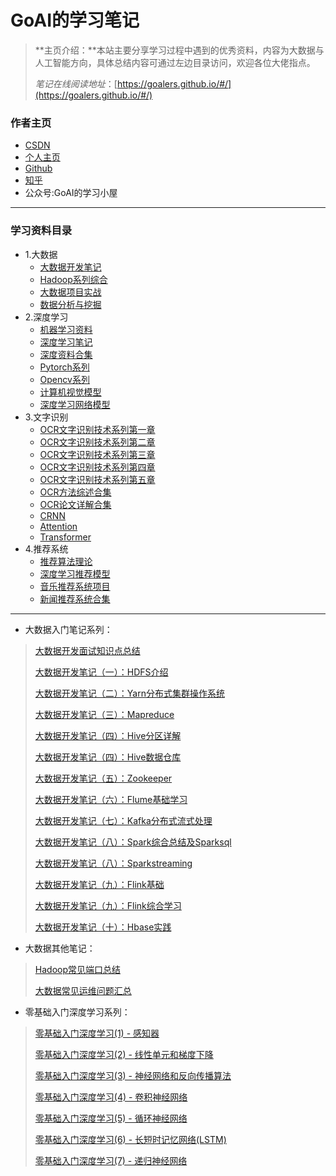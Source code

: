 # GoAI的学习笔记

> **主页介绍：**本站主要分享学习过程中遇到的优秀资料，内容为大数据与人工智能方向，具体总结内容可通过左边目录访问，欢迎各位大佬指点。
>
> *笔记在线阅读地址*：[https://goalers.github.io/#/](https://goalers.github.io/#/)

### 作者主页
  * [CSDN](https://blog.csdn.net/qq_36816848)
  * [个人主页](http://www.gaohongwei.cn)
  * [Github](https://blog.csdn.net/mark_md/category_10794878.html)
  * [知乎](https://www.zhihu.com/people/GoAI)
  * 公众号:GoAI的学习小屋

---
### 学习资料目录
* 1.大数据                                                                            
  * [大数据开发笔记](https://blog.csdn.net/qq_36816848/article/details/113767367)       
  * [Hadoop系列综合](https://blog.csdn.net/qq_36816848/category_10847000.html)       
  * [大数据项目实战](https://blog.csdn.net/qq_36816848/category_11274508.html)          
  * [数据分析与挖掘](https://blog.csdn.net/qq_36816848/category_10976756.html)          
* 2.深度学习                                                                           
    * [机器学习资料](https://blog.csdn.net/qq_36816848/category_10846122.html)         
    * [深度学习笔记](https://blog.csdn.net/qq_36816848/category_11053032.html)         
    * [深度资料合集](https://blog.csdn.net/qq_36816848/article/details/125829496)      
    * [Pytorch系列](https://blog.csdn.net/qq_36816848/category_11477132.html)      
    * [Opencv系列](https://blog.csdn.net/qq_36816848/article/details/123805173)    
    * [计算机视觉模型](md/cv.md)                                                        
    * [深度学习网络模型](md/model.md)                                                    
* 3.文字识别                                                                           
    * [OCR文字识别技术系列第一章](https://blog.csdn.net/qq_36816848/article/details/12390856)
    * [OCR文字识别技术系列第二章](https://blog.csdn.net/qq_36816848/article/details/12394341)
    * [OCR文字识别技术系列第三章](https://blog.csdn.net/qq_36816848/article/details/12395907)
    * [OCR文字识别技术系列第四章](https://blog.csdn.net/qq_36816848/article/details/12405580)
    * [OCR文字识别技术系列第五章](https://blog.csdn.net/qq_36816848/article/details/12413149)
    * [OCR方法综述合集](https://blog.csdn.net/qq_36816848/article/details/125615331)   
    * [OCR论文详解合集](https://blog.csdn.net/qq_36816848/article/details/125126563)   
    * [CRNN](https://blog.csdn.net/qq_36816848/article/details/121723891)        
    * [Attention](https://blog.csdn.net/qq_36816848/article/details/122743693)   
    * [Transformer](https://blog.csdn.net/qq_36816848/article/details/123177970) 
* 4.推荐系统                                                                           
    * [推荐算法理论](https://blog.csdn.net/qq_36816848/category_10770781.html)         
    * [深度学习推荐模型](https://blog.csdn.net/qq_36816848/category_10770781.html)       
    * [音乐推荐系统项目](https://blog.csdn.net/qq_36816848/article/details/108383078)    
    * [新闻推荐系统合集](https://blog.csdn.net/qq_36816848/article/details/121941803)    
---
>
>
* 大数据入门笔记系列：
>
> [大数据开发面试知识点总结](https://blog.csdn.net/qq_36816848/article/details/113767367)
>
> [大数据开发笔记（一）：HDFS介绍](https://blog.csdn.net/qq_36816848/article/details/112862040)
>
> [大数据开发笔记（二）：Yarn分布式集群操作系统](https://blog.csdn.net/qq_36816848/article/details/112862067)
>
> [大数据开发笔记（三）：Mapreduce](https://blog.csdn.net/qq_36816848/article/details/112862086)
>
> [大数据开发笔记（四）：Hive分区详解](https://blog.csdn.net/qq_36816848/article/details/113782028)
>
> [大数据开发笔记（四）：Hive数据仓库](https://blog.csdn.net/qq_36816848/article/details/112862113)
>
> [大数据开发笔记（五）：Zookeeper](https://blog.csdn.net/qq_36816848/article/details/113106315)
>
> [大数据开发笔记（六）：Flume基础学习](https://blog.csdn.net/qq_36816848/article/details/113633737)
>
> [大数据开发笔记（七）：Kafka分布式流式处理](https://blog.csdn.net/qq_36816848/article/details/113637300)
>
> [大数据开发笔记（八）：Spark综合总结及Sparksql](https://blog.csdn.net/qq_36816848/article/details/113359463)
>
> [大数据开发笔记（八）：Sparkstreaming](https://blog.csdn.net/qq_36816848/article/details/113638125)
>
> [大数据开发笔记（九）：Flink基础](https://blog.csdn.net/qq_36816848/article/details/114260688)
>
> [大数据开发笔记（九）：Flink综合学习](https://blog.csdn.net/qq_36816848/article/details/114260722)
>
> [大数据开发笔记（十）：Hbase实践](https://blog.csdn.net/qq_36816848/article/details/112862238)
>
* 大数据其他笔记：
>
> [Hadoop常见端口总结](https://blog.csdn.net/qq_36816848/article/details/113106441)
>
> [大数据常见运维问题汇总](https://blog.csdn.net/qq_36816848/article/details/114897825)
>
* 零基础入门深度学习系列：
>
> [零基础入门深度学习(1) - 感知器](https://www.zybuluo.com/hanbingtao/note/433855)
>
> [零基础入门深度学习(2) - 线性单元和梯度下降](https://www.zybuluo.com/hanbingtao/note/448086)
>
> [零基础入门深度学习(3) - 神经网络和反向传播算法](https://www.zybuluo.com/hanbingtao/note/476663)
>
> [零基础入门深度学习(4) - 卷积神经网络](https://www.zybuluo.com/hanbingtao/note/485480)
>
> [零基础入门深度学习(5) - 循环神经网络](https://zybuluo.com/hanbingtao/note/541458)
>
> [零基础入门深度学习(6) - 长短时记忆网络(LSTM)](https://zybuluo.com/hanbingtao/note/581764)
>
> [零基础入门深度学习(7) - 递归神经网络](https://zybuluo.com/hanbingtao/note/626300)
>





